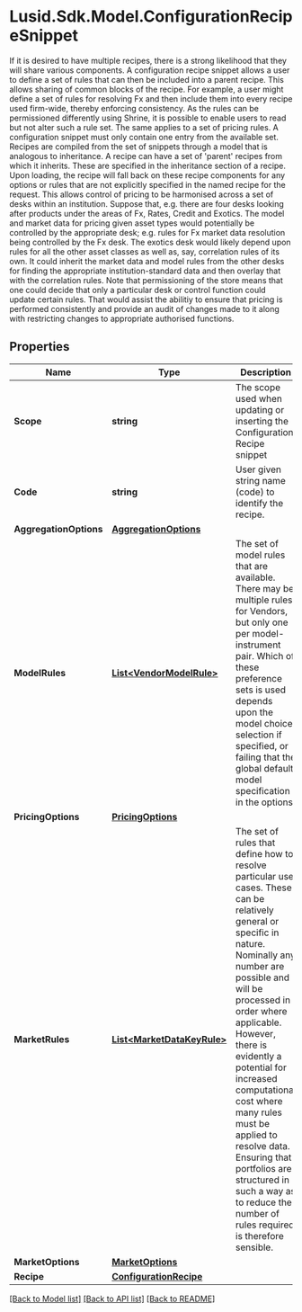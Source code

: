 # Lusid.Sdk.Model.ConfigurationRecipeSnippet
If it is desired to have multiple recipes, there is a strong likelihood that they will share various components.  A configuration recipe snippet allows a user to define a set of rules that can then be included into a parent recipe.  This allows sharing of common blocks of the recipe.                For example, a user might define a set of rules for resolving Fx and then include them into every recipe used firm-wide, thereby  enforcing consistency. As the rules can be permissioned differently using Shrine, it is possible to enable users to   read but not alter such a rule set.                The same applies to a set of pricing rules.                A configuration snippet must only contain one entry from the available set.                 Recipes are compiled from the set of snippets through a model that is analogous to inheritance.  A recipe can have a set of 'parent' recipes from which it inherits. These are specified in the inheritance section of a recipe.  Upon loading, the recipe will fall back on these recipe components for any options or rules that are not explicitly specified in the  named recipe for the request.                This allows control of pricing to be harmonised across a set of desks within an institution. Suppose that, e.g.  there are four desks looking after products under the areas of Fx, Rates, Credit and Exotics.  The model and market data for pricing given asset types would potentially be controlled by the appropriate desk; e.g. rules for Fx market data resolution being  controlled by the Fx desk. The exotics desk would likely depend upon rules for all the other asset classes as well as, say, correlation rules of its own.  It could inherit the market data and model rules from the other desks for finding the appropriate institution-standard data and then overlay that with the correlation rules.                Note that permissioning of the store means that one could decide that only a particular desk or control function could update certain rules. That would assist the abilitiy  to ensure that pricing is performed consistently and provide an audit of changes made to it along with restricting changes to appropriate authorised functions.

## Properties

Name | Type | Description | Notes
------------ | ------------- | ------------- | -------------
**Scope** | **string** | The scope used when updating or inserting the Configuration Recipe snippet | 
**Code** | **string** | User given string name (code) to identify the recipe. | 
**AggregationOptions** | [**AggregationOptions**](AggregationOptions.md) |  | [optional] 
**ModelRules** | [**List&lt;VendorModelRule&gt;**](VendorModelRule.md) | The set of model rules that are available. There may be multiple rules for Vendors, but only one per model-instrument pair.  Which of these preference sets is used depends upon the model choice selection if specified, or failing that the global default model specification  in the options. | [optional] 
**PricingOptions** | [**PricingOptions**](PricingOptions.md) |  | [optional] 
**MarketRules** | [**List&lt;MarketDataKeyRule&gt;**](MarketDataKeyRule.md) | The set of rules that define how to resolve particular use cases. These can be relatively general or specific in nature.  Nominally any number are possible and will be processed in order where applicable. However, there is evidently a potential  for increased computational cost where many rules must be applied to resolve data. Ensuring that portfolios are structured in  such a way as to reduce the number of rules required is therefore sensible. | [optional] 
**MarketOptions** | [**MarketOptions**](MarketOptions.md) |  | [optional] 
**Recipe** | [**ConfigurationRecipe**](ConfigurationRecipe.md) |  | [optional] 

[[Back to Model list]](../README.md#documentation-for-models) [[Back to API list]](../README.md#documentation-for-api-endpoints) [[Back to README]](../README.md)

